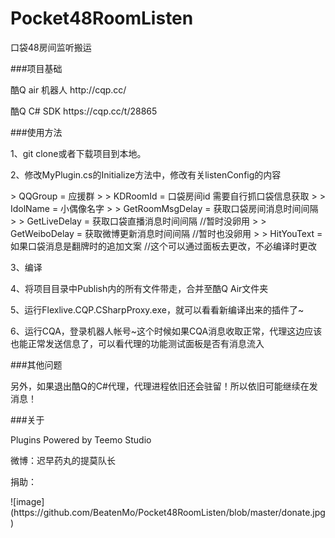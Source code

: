 # Pocket48RoomListen
口袋48房间监听搬运

###项目基础
<p>酷Q air 机器人 http://cqp.cc/</p>
<p>酷Q C# SDK https://cqp.cc/t/28865</p>

###使用方法
<p>1、git clone或者下载项目到本地。</p>
<p>2、修改MyPlugin.cs的Initialize方法中，修改有关listenConfig的内容</p>
> QQGroup = 应援群
>
> KDRoomId = 口袋房间id 需要自行抓口袋信息获取
>
> IdolName = 小偶像名字
>
> GetRoomMsgDelay = 获取口袋房间消息时间间隔
>
> GetLiveDelay = 获取口袋直播消息时间间隔 //暂时没卵用
>
> GetWeiboDelay = 获取微博更新消息时间间隔 //暂时也没卵用
>
> HitYouText = 如果口袋消息是翻牌时的追加文案 //这个可以通过面板去更改，不必编译时更改
<p>3、编译</p>
<p>4、将项目目录中Publish内的所有文件带走，合并至酷Q Air文件夹</p>
<p>5、运行Flexlive.CQP.CSharpProxy.exe，就可以看看新编译出来的插件了~</p>
<p>6、运行CQA，登录机器人帐号~这个时候如果CQA消息收取正常，代理这边应该也能正常发送信息了，可以看代理的功能测试面板是否有消息流入</p>

###其他问题
<p>另外，如果退出酷Q的C#代理，代理进程依旧还会驻留！所以依旧可能继续在发消息！</p>

###关于
<p>Plugins Powered by Teemo Studio</p>
<p>微博：迟早药丸的提莫队长</p>
<p>捐助：</p>
<p>![image](https://github.com/BeatenMo/Pocket48RoomListen/blob/master/donate.jpg)</p>
